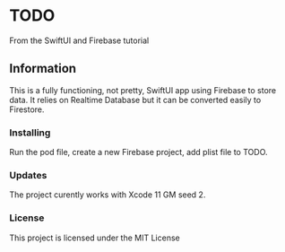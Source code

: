 # TODO
From the SwiftUI and Firebase tutorial


## Information
This is a fully functioning, not pretty, SwiftUI app using Firebase to store data.  It relies on Realtime Database but it can be converted easily to Firestore.

### Installing
Run the pod file, create a new Firebase project, add plist file to TODO.

### Updates
The project curently works with Xcode 11 GM seed 2.

### License
This project is licensed under the MIT License
